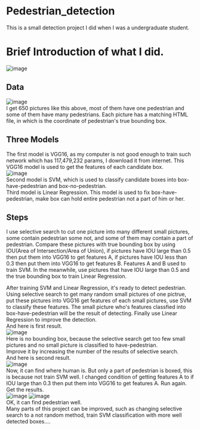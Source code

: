 # Pedestrian_detection
This is a small detection project I did when I was a undergraduate student.

# Brief Introduction of what I did.
![image](https://github.com/Demoom/Pedestrian_detection/blob/master/Image/result4.png)<br>

## Data
![image](https://github.com/Demoom/Pedestrian_detection/blob/master/Image/result1.png)<br>
I get 650 pictures like this above, most of them have one pedestrian and some of them have many pedestrians. Each picture has a matching HTML file, in which is the coordinate of pedestrian's true bounding box.<br>

 ## Three Models
The first model is VGG16, as my computer is not good enough to train such network which has 117,479,232 params, I download it from internet. This VGG16 model is used to get the features of each candidate box.<br>
![image](https://github.com/Demoom/Pedestrian_detection/blob/master/Image/VGG16.png)<br>
Second model is SVM, which is used to classify candidate boxes into box-have-pedestrian and box-no-pedestrian.<br>
Third model is Linear Regression. This model is used to fix box-have-pedestrian, make box can hold entire pedestrian not a part of him or her.<br>

## Steps
I use selective search to cut one picture into many different small pictures, some contain pedestrian some not, and some of them may contain a part of pedestrian. Compare these pictures with true bounding box by using IOU(Area of Intersection/Area of Union), if pictures have IOU large than 0.5 then put them into VGG16 to get features A, if pictures have IOU less than 0.3 then put them into VGG16 to get features B. Features A and B used to train SVM. In the meanwhile, use pictures that have IOU large than 0.5 and the true bounding box to train Linear Regression.<br>

After training SVM and Linear Regression, it's ready to detect pedestrian.<br>
Using selective search to get many random small pictures of one pictrue, put these pictures into VGG16 get features of each small pictures, use SVM to classify these features. The small picture who's features classfied into box-have-pedestrian will be the result of detecting. Finally use Linear Regression to improve the detection.<br>
And here is first result.<br>
![image](https://github.com/Demoom/Pedestrian_detection/blob/master/Image/result1.png)<br>
Here is no bounding box, because the selective search get too few small pictures and no small picture is classified to have-pedestrian.<br>
Improve it by increasing the number of the results of selective search.<br>
And here is second result.<br>
![image](https://github.com/Demoom/Pedestrian_detection/blob/master/Image/result2.png)<br>
Now, it can find where human is. But only a part of pedestrian is boxed, this is because not train SVM well. I changed condition of getting features A to if IOU large than 0.3 then put them into VGG16 to get features A. Run again.<br>
Get the results.<br>
![image](https://github.com/Demoom/Pedestrian_detection/blob/master/Image/result3.png)
![image](https://github.com/Demoom/Pedestrian_detection/blob/master/Image/result4.png)<br>
OK, it can find pedestrian well.<br>
Many parts of this project can be improved, such as changing selective search to a not random method, train SVM classification with more well detected boxes....<br>
